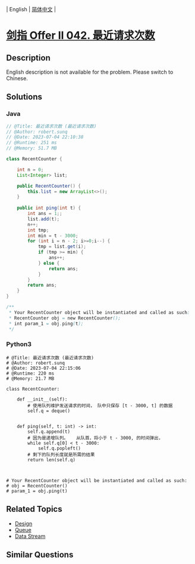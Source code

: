 
| English | [简体中文](README.md) |

# [剑指 Offer II 042. 最近请求次数](https://leetcode.cn//problems/H8086Q/)

## Description

<p>English description is not available for the problem. Please switch to Chinese.</p>


## Solutions


### Java

```Java
// @Title: 最近请求次数 (最近请求次数)
// @Author: robert.sunq
// @Date: 2023-07-04 22:10:38
// @Runtime: 251 ms
// @Memory: 51.7 MB

class RecentCounter {

    int n = 0;
    List<Integer> list;

    public RecentCounter() {
        this.list = new ArrayList<>();
    }
    
    public int ping(int t) {
        int ans = 1;;
        list.add(t);
        n++;
        int tmp;
        int min = t - 3000;
        for (int i = n - 2; i>=0;i--) {
            tmp = list.get(i);
            if (tmp >= min) {
                ans++; 
            } else {
                return ans;
            }
        }
        return ans;
    }
}

/**
 * Your RecentCounter object will be instantiated and called as such:
 * RecentCounter obj = new RecentCounter();
 * int param_1 = obj.ping(t);
 */
```



### Python3

```Python3
# @Title: 最近请求次数 (最近请求次数)
# @Author: robert.sunq
# @Date: 2023-07-04 22:15:06
# @Runtime: 220 ms
# @Memory: 21.7 MB

class RecentCounter:

    def __init__(self):
        # 使用队列维护发送请求的时间， 队中只保存 [t - 3000, t] 的数据
        self.q = deque()


    def ping(self, t: int) -> int:
        self.q.append(t)
        # 因为是递增队列。   从队首，将小于 t - 3000, 的时间弹出，
        while self.q[0] < t - 3000:
            self.q.popleft()
        # 剩下的队列长度就是所需的结果
        return len(self.q)



# Your RecentCounter object will be instantiated and called as such:
# obj = RecentCounter()
# param_1 = obj.ping(t)
```



## Related Topics

- [Design](https://leetcode.cn//tag/design)
- [Queue](https://leetcode.cn//tag/queue)
- [Data Stream](https://leetcode.cn//tag/data-stream)

## Similar Questions


